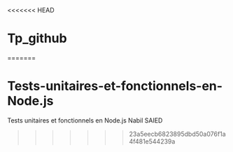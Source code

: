 <<<<<<< HEAD
# Tp_github
=======
# Tests-unitaires-et-fonctionnels-en-Node.js
Tests unitaires et fonctionnels en Node.js Nabil SAIED
>>>>>>> 23a5eecb6823895dbd50a076f1a4f481e544239a
